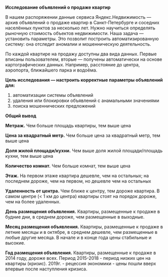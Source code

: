**Исследование объявлений о продаже квартир**

В нашем распоряжении данные сервиса Яндекс.Недвижимость — архив объявлений о продаже квартир в Санкт-Петербурге и соседних населённых пунктов за несколько лет. Нужно научиться определять рыночную стоимость объектов недвижимости. Наша задача — установить параметры. Это позволит построить автоматизированную систему: она отследит аномалии и мошенническую деятельность.

По каждой квартире на продажу доступны два вида данных. Первые вписаны пользователем, вторые — получены автоматически на основе картографических данных. Например, расстояние до центра, аэропорта, ближайшего парка и водоёма.

**Цель исследования — настроить корректные параметры объявлений для:**

1. автоматизации системы объявлений
2. удаления или блокировки объявлений с анамальными значениями
3. поиска мошеннических предложений

**Общий вывод**

**Метраж.** Чем больше площадь квартиры, тем выше цена 

**Цена за квадратный метр.** Чем больше цена за квадратный метр, тем выше цена

**Доля жилой площади/кухни.** Чем выше доля жилой площади/площадь кухни, тем выше цена

**Количество комнат.** Чем больше комнат, тем выше цена

**Этаж.** На первом этаже квартира дешевле, чем на остальных; на последнем дороже, чем на первом, но дешевле чем на остальных

**Удаленность от центра.** Чем ближе к центру, тем дороже квартира. В самом центре (< 1 км до центра) квартиры стоят на порядок дороже, чем на более удаленных.

**День размещения объявления.** Квартиры, размещенные к продаже в будние дни, в среднем дороже, чем размещенные в выходные.

**Месяц размещения объявления.** Квартиры, размещенные к продаже в летние месяцы и в октябре, в среднем дешевле, чем размещенные в любые другие месяца. В начале и в конце года цены стабильные и высокие.

**Год размещения объявления.** Квартиры, размещенные к продаже в 2014 году, дороже всех. Период 2015-2018 - период низких цен на квартиры (кризис). 2019г. - рецессия экономики - цены пошли вверх впервые после наступления кризиса.
